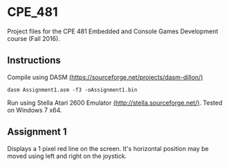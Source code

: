 # CPE_481
Project files for the CPE 481 Embedded and Console Games Development course (Fall 2016).

## Instructions
Compile using DASM [(https://sourceforge.net/projects/dasm-dillon/)](https://sourceforge.net/projects/dasm-dillon/)
```
dasm Assignment1.asm -f3 -oAssignment1.bin
```
Run using Stella Atari 2600 Emulator [(http://stella.sourceforge.net/)](http://stella.sourceforge.net/).
Tested on Windows 7 x64.

## Assignment 1
Displays a 1 pixel red line on the screen. It's horizontal position may be moved using left and right on the joystick.

